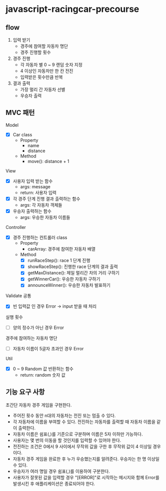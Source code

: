# javascript-racingcar-precourse

## flow
1. 입력 받기
    - 경주에 참여할 자동차 명단
    - 경주 진행할 횟수
2. 경주 진행
    - 각 자동차 별 0 ~ 9 랜덤 숫자 지정
    - 4 이상인 자동차만 한 칸 전진
    - 입력받은 횟수만큼 반복
3. 결과 출력
    - 가장 멀리 간 자동차 선별
    - 우승자 출력

## MVC 패턴
Model
- [x] Car class
    - Property
        * name
        * distance
    - Method
        * move(): distance + 1
            
View
- [x] 사용자 입력 받는 함수
    - args: message
    - return: 사용자 입력
- [x] 각 경주 단계 진행 결과 출력하는 함수
    - args: 각 자동차 객체들
- [x] 우승자 출력하는 함수
    - args: 우승한 자동차 이름들

Controller
- [x] 경주 진행하는 컨트롤러 class
    - Property
        * carArray: 경주에 참여한 자동차 배열
    - Method
        - [x] runRaceStep(): race 1 단계 진행
        - [x] showRaceStep(): 진행한 race 단계의 결과 출력
        - [x] getMaxDistance(): 제일 멀리간 차의 거리 구하기
        - [x] getWinnerCar(): 우승한 자동차 구하기
        - [x] announceWinner(): 우승한 자동차 발표하기

Validate
공통
- [x] 빈 입력값 인 경우 Error -> input 받을 때 처리

실행 횟수
- [ ] 양의 정수가 아닌 경우 Error

경주에 참여하는 자동차 명단
- [ ] 자동차 이름이 5글자 초과인 경우 Error


Util
- [x] 0 ~ 9 Random 값 반환하는 함수
    - return: random 숫자 값

## 기능 요구 사항
초간단 자동차 경주 게임을 구현한다.

- 주어진 횟수 동안 n대의 자동차는 전진 또는 멈출 수 있다.
- 각 자동차에 이름을 부여할 수 있다. 전진하는 자동차를 출력할 때 자동차 이름을 같이 출력한다.
- 자동차 이름은 쉼표(,)를 기준으로 구분하며 이름은 5자 이하만 가능하다.
- 사용자는 몇 번의 이동을 할 것인지를 입력할 수 있어야 한다.
- 전진하는 조건은 0에서 9 사이에서 무작위 값을 구한 후 무작위 값이 4 이상일 경우이다.
- 자동차 경주 게임을 완료한 후 누가 우승했는지를 알려준다. 우승자는 한 명 이상일 수 있다.
- 우승자가 여러 명일 경우 쉼표(,)를 이용하여 구분한다.
- 사용자가 잘못된 값을 입력할 경우 "[ERROR]"로 시작하는 메시지와 함께 Error를 발생시킨 후 애플리케이션은 종료되어야 한다.